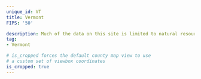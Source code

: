 ```yaml
---
unique_id: VT
title: Vermont
FIPS: '50'

description: Much of the data on this site is limited to natural resource extraction on federal land, which represents 7.8% of all land in Vermont.
tag:
- Vermont

# is_cropped forces the default county map view to use
# a custom set of viewbox coordinates
is_cropped: true
---
```

